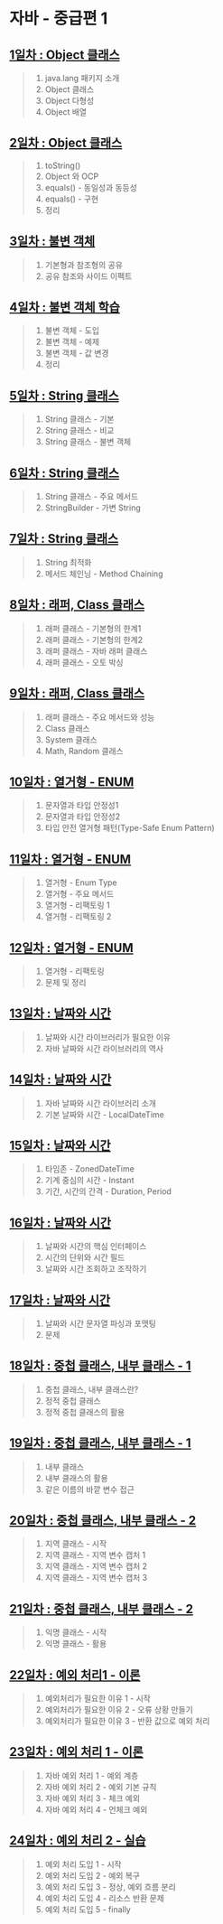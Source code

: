 # 자바 - 중급편 1

## [1일차 : Object 클래스](https://github.com/LegdayDev/Java-Middle-1/blob/master/src/resources/md/day01.md)
> 1. java.lang 패키지 소개
> 2. Object 클래스
> 3. Object 다형성
> 4. Object 배열

## [2일차 : Object 클래스](https://github.com/LegdayDev/Java-Middle-1/blob/master/src/resources/md/day02.md)
> 1. toString()
> 2. Object 와 OCP
> 3. equals() - 동일성과 동등성
> 4. equals() - 구현
> 5. 정리

## [3일차 : 불변 객체](https://github.com/LegdayDev/Java-Middle-1/blob/master/src/resources/md/day03.md)
> 1. 기본형과 참조형의 공유
> 2. 공유 참조와 사이드 이펙트

## [4일차 : 불변 객체 학습](https://github.com/LegdayDev/Java-Middle-1/blob/master/src/resources/md/day04.md)
> 1. 불변 객체 - 도입
> 2. 불변 객체 - 예제
> 3. 불변 객체 - 값 변경
> 4. 정리

## [5일차 : String 클래스](https://github.com/LegdayDev/Java-Middle-1/blob/master/src/resources/md/day05.md)
> 1. String 클래스 - 기본
> 2. String 클래스 - 비교
> 3. String 클래스 - 불변 객체

## [6일차 : String 클래스](https://github.com/LegdayDev/Java-Middle-1/blob/master/src/resources/md/day06.md)
> 1. String 클래스 - 주요 메서드 
> 2. StringBuilder - 가변 String

## [7일차 : String 클래스](https://github.com/LegdayDev/Java-Middle-1/blob/master/src/resources/md/day07.md)
> 1. String 최적화
> 2. 메서드 체인닝 - Method Chaining

## [8일차 : 래퍼, Class 클래스](https://github.com/LegdayDev/Java-Middle-1/blob/master/src/resources/md/day08.md)
> 1. 래퍼 클래스 - 기본형의 한계1
> 2. 래퍼 클래스 - 기본형의 한계2
> 3. 래퍼 클래스 - 자바 래퍼 클래스
> 4. 래퍼 클래스 - 오토 박싱

## [9일차 : 래퍼, Class 클래스](https://github.com/LegdayDev/Java-Middle-1/blob/master/src/resources/md/day09.md)
> 1. 래퍼 클래스 - 주요 메서드와 성능
> 2. Class 클래스
> 3. System 클래스 
> 4. Math, Random 클래스

## [10일차 : 열거형 - ENUM](https://github.com/LegdayDev/Java-Middle-1/blob/master/src/resources/md/day10.md)
> 1. 문자열과 타입 안정성1
> 2. 문자열과 타입 안정성2
> 3. 타입 안전 열거형 패턴(Type-Safe Enum Pattern)

## [11일차 : 열거형 - ENUM](https://github.com/LegdayDev/Java-Middle-1/blob/master/src/resources/md/day11.md)
> 1. 열거형 - Enum Type
> 2. 열거형 - 주요 메서드
> 3. 열거형 - 리팩토링 1
> 4. 열거형 - 리팩토링 2

## [12일차 : 열거형 - ENUM](https://github.com/LegdayDev/Java-Middle-1/blob/master/src/resources/md/day12.md)
> 1. 열거형 - 리팩토링
> 2. 문제 및 정리

## [13일차 : 날짜와 시간](https://github.com/LegdayDev/Java-Middle-1/blob/master/src/resources/md/day13.md)
> 1. 날짜와 시간 라이브러리가 필요한 이유
> 2. 자바 날짜와 시간 라이브러리의 역사

## [14일차 : 날짜와 시간](https://github.com/LegdayDev/Java-Middle-1/blob/master/src/resources/md/day14.md)
> 1. 자바 날짜와 시간 라이브러리 소개
> 2. 기본 날짜와 시간 - LocalDateTime

## [15일차 : 날짜와 시간](https://github.com/LegdayDev/Java-Middle-1/blob/master/src/resources/md/day15.md)
> 1. 타임존 - ZonedDateTime
> 2. 기계 중심의 시간 - Instant
> 3. 기간, 시간의 간격 - Duration, Period

## [16일차 : 날짜와 시간](https://github.com/LegdayDev/Java-Middle-1/blob/master/src/resources/md/day16.md)
> 1. 날짜와 시간의 핵심 인터페이스
> 2. 시간의 단위와 시간 필드
> 3. 날짜와 시간 조회하고 조작하기

## [17일차 : 날짜와 시간](https://github.com/LegdayDev/Java-Middle-1/blob/master/src/resources/md/day17.md)
> 1. 날짜와 시간 문자열 파싱과 포맷팅
> 2. 문제

## [18일차 : 중첩 클래스, 내부 클래스 - 1](https://github.com/LegdayDev/Java-Middle-1/blob/master/src/resources/md/day18.md)
> 1. 중첩 클래스, 내부 클래스란?
> 2. 정적 중첩 클래스
> 3. 정적 중첩 클래스의 활용

## [19일차 : 중첩 클래스, 내부 클래스 - 1](https://github.com/LegdayDev/Java-Middle-1/blob/master/src/resources/md/day19.md)
> 1. 내부 클래스
> 2. 내부 클래스의 활용
> 3. 같은 이름의 바깥 변수 접근

## [20일차 : 중첩 클래스, 내부 클래스 - 2](https://github.com/LegdayDev/Java-Middle-1/blob/master/src/resources/md/day20.md)
> 1. 지역 클래스 - 시작
> 2. 지역 클래스 - 지역 변수 캡처 1
> 3. 지역 클래스 - 지역 변수 캡처 2
> 4. 지역 클래스 - 지역 변수 캡처 3

## [21일차 : 중첩 클래스, 내부 클래스 - 2](https://github.com/LegdayDev/Java-Middle-1/blob/master/src/resources/md/day21.md)
> 1. 익명 클래스 - 시작
> 2. 익명 클래스 - 활용

## [22일차 : 예외 처리1 - 이론](https://github.com/LegdayDev/Java-Middle-1/blob/master/src/resources/md/day22.md)
> 1. 예외처리가 필요한 이유 1 - 시작
> 2. 예외처리가 필요한 이유 2 - 오류 상황 만들기
> 3. 예외처리가 필요한 이유 3 - 반환 값으로 예외 처리

## [23일차 : 예외 처리 1 - 이론](https://github.com/LegdayDev/Java-Middle-1/blob/master/src/resources/md/day22.md)
> 1. 자바 예외 처리 1 - 예외 계층
> 2. 자바 예외 처리 2 - 예외 기본 규칙
> 3. 자바 예외 처리 3 - 체크 예외
> 4. 자바 예외 처리 4 - 언체크 예외

## [24일차 : 예외 처리 2 - 실습](https://github.com/LegdayDev/Java-Middle-1/blob/master/src/resources/md/day23.md)
> 1. 예외 처리 도입 1 - 시작
> 2. 예외 처리 도입 2 - 예외 복구
> 3. 예외 처리 도입 3 - 정상, 예외 흐름 분리
> 4. 예외 처리 도입 4 - 리소스 반환 문제
> 5. 예외 처리 도입 5 - finally